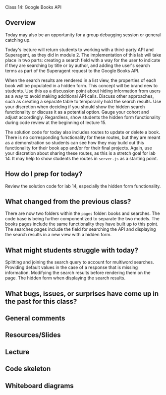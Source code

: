 Class 14: Google Books API

## Overview

Today may also be an opportunity for a group debugging session or general catching up.

Today's lecture will return students to working with a third-party API and Superagent, as they did in module 2. The implementation of this lab will take place in two parts: creating a search field with a way for the user to indicate if they are searching by title or by author, and adding the user's search terms as part of the Superagent request to the Google Books API.

When the search results are rendered in a list view, the properties of each book will be populated in a hidden form. This concept will be brand new to students. Use this as a discussion point about hiding information from users as a way to avoid making additional API calls. Discuss other approaches, such as creating a separate table to temporarily hold the search results. Use your discretion when deciding if you should show the hidden search functionality or discuss it as a potential option. Gauge your cohort and adjust accordingly. Regardless, show students the hidden form functionality during code review at the beginning of lecture 15.

The solution code for today also includes routes to update or delete a book. There is no corresponding functionality for these routes, but they are meant as a demonstration so students can see how they may build out this functionality for their book app and/or for their final projects. Again, use your discretion about sharing these routes, as this is a stretch goal for lab 14. It may help to show students the routes in `server.js` as a starting point.

## How do I prep for today?

Review the solution code for lab 14, especially the hidden form functionality.

## What changed from the previous class?

There are now two folders within the `pages` folder: books and searches. The code base is being further componentized to separate the two models. The books pages include the same functionality they have built up to this point. The searches pages include the field for searching the API and displaying the search results in a new view with a hidden form.

## What might students struggle with today?

Splitting and joining the search query to account for multiword searches. Providing default values in the case of a response that is missing information. Modifying the search results before rendering them on the page. The hidden form when displaying the search results.

## What bugs, issues, or surprises have come up in the past for this class?

## General comments

## Resources/Slides

## Lecture

## Code skeleton

## Whiteboard diagrams
